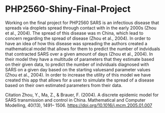 # PHP2560-Shiny-Final-Project
Working on the final project for PHP2560
SARS is an infectious disease that spreads via droplets spread through contact with in the early 2000s (Zhou et al., 2004). The spread of this disease was m China, which lead to concern regarding the spread of disease (Zhou et al., 2004). In order to have an idea of how this disease was spreading the authors created a mathematical model that allows for them to predict the number of indviduals that contracted SARS over a given amount of days (Zhou et al., 2004). In their model they have a multitude of parameters that they estimate based on their given data, to predict the number of indviduals diagnosed with SARS on a given day based on the starting valuesand parameter values (Zhou et al., 2004). In order to increase the utility of this model we have created this app that allows for a user to simulate the spread of a disease based on their own estimated parameters from their data.




Citation 
Zhou, Y., Ma, Z., & Brauer, F. (2004). A discrete epidemic model for SARS transmission and control in China. Mathematical and Computer Modelling, 40(13), 1491–         1506. https://doi.org/10.1016/j.mcm.2005.01.007
